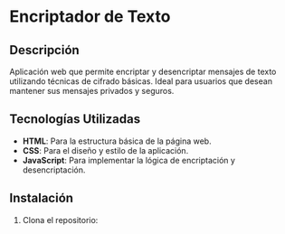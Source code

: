 # Encriptador de Texto

## Descripción
Aplicación web que permite encriptar y desencriptar mensajes de texto utilizando técnicas de cifrado básicas. Ideal para usuarios que desean mantener sus mensajes privados y seguros.

## Tecnologías Utilizadas
- **HTML**: Para la estructura básica de la página web.
- **CSS**: Para el diseño y estilo de la aplicación.
- **JavaScript**: Para implementar la lógica de encriptación y desencriptación.

## Instalación
1. Clona el repositorio: 
   ```bash
   
